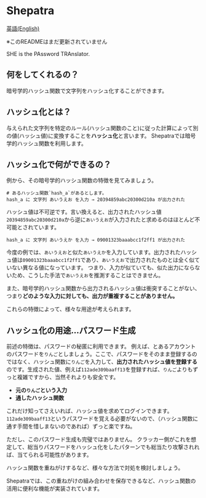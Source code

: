 # Shepatra

[英語(English)](./README.md)

※このREADMEはまだ更新されていません

SHE is the PAssword TRAnslator.

## 何をしてくれるの？

暗号学的ハッシュ関数で文字列をハッシュ化することができます。

## ハッシュ化とは？

与えられた文字列を特定のルール(ハッシュ関数のこと)に従った計算によって別の値(ハッシュ値)に変換することを**ハッシュ化**と言います。
Shepatraでは暗号学的ハッシュ関数を利用します。

## ハッシュ化で何ができるの？

例から、その暗号学的ハッシュ関数の特徴を見てみましょう。

```:
# あるハッシュ関数`hash_a`があるとします。
hash_a に 文字列 あいうえお を入力 → 20394859abc20300d210a が出力された 
```

ハッシュ値は不可逆です。言い換えると、出力されたハッシュ値`20394859abc20300d210a`から逆に`あいうえお`が入力されたと求めるのはほとんど不可能とされています。

```:
hash_a に 文字列 あいうえか を入力 → 09001323baaabcc1f2ff1 が出力された 
```

今度の例では、`あいうえお`と似た`あいうえか`を入力しています。出力されたハッシュ値は`09001323baaabcc1f2ff1`であり、`あいうえお`で出力されたものとは全く似ていない異なる値になっています。
つまり、入力が似ていても、似た出力にならないため、こうした手法で`あいうえお`を推測することはできません。

また、暗号学的ハッシュ関数から出力されるハッシュ値は衝突することがない、つまり**どのような入力に対しても、出力が重複することがありません。**

これらの特徴によって、様々な用途が考えられます。

## ハッシュ化の用途…パスワード生成

前述の特徴は、パスワードの秘匿に利用できます。
例えば、とあるアカウントのパスワードを`りんご`としましょう。ここで、パスワードをそのまま登録するのではなく、ハッシュ関数に`りんご`を入力して、**出力されたハッシュ値を登録する**のです。生成された値、例えば`112ade309baaff13`を登録すれば、`りんご`よりもずっと複雑ですから、当然それよりも安全です。

- **元の`りんご`という入力**
- **通したハッシュ関数**

これだけ知ってさえいれば、ハッシュ値を求めてログインできます。
`112ade309baaff13`というパスワードを覚える必要がないので、（ハッシュ関数に通す手間を惜しまないのであれば）ずっと楽ですね。

ただし、このパスワード生成も完璧ではありません。
クラッカー側がこれを想定して、総当りパスワードをハッシュ化をしたパターンでも総当たり攻撃されれば、当てられる可能性があります。

ハッシュ関数を重ねがけするなど、様々な方法で対処を検討しましょう。

Shepatraでは、この重ねがけの組み合わせを保存できるなど、ハッシュ関数の活用に便利な機能が実装されています。
